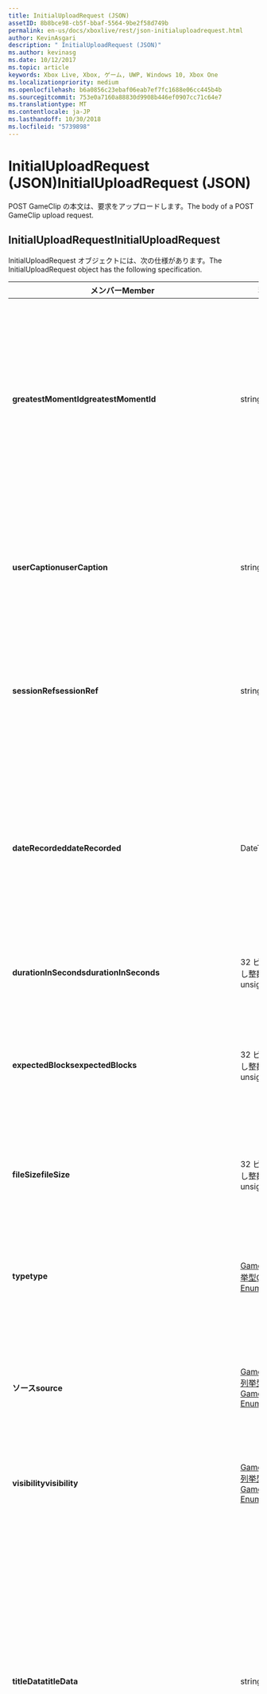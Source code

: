 ```yaml
---
title: InitialUploadRequest (JSON)
assetID: 8b8bce98-cb5f-bbaf-5564-9be2f58d749b
permalink: en-us/docs/xboxlive/rest/json-initialuploadrequest.html
author: KevinAsgari
description: " InitialUploadRequest (JSON)"
ms.author: kevinasg
ms.date: 10/12/2017
ms.topic: article
keywords: Xbox Live, Xbox, ゲーム, UWP, Windows 10, Xbox One
ms.localizationpriority: medium
ms.openlocfilehash: b6a0856c23ebaf06eab7ef7fc1688e06cc445b4b
ms.sourcegitcommit: 753e0a7160a88830d9908b446ef0907cc71c64e7
ms.translationtype: MT
ms.contentlocale: ja-JP
ms.lasthandoff: 10/30/2018
ms.locfileid: "5739898"
---
```

# <a name="initialuploadrequest-json"></a><span data-ttu-id="aa84c-104">InitialUploadRequest (JSON)</span><span class="sxs-lookup"><span data-stu-id="aa84c-104">InitialUploadRequest (JSON)</span></span>
<span data-ttu-id="aa84c-105">POST GameClip の本文は、要求をアップロードします。</span><span class="sxs-lookup"><span data-stu-id="aa84c-105">The body of a POST GameClip upload request.</span></span> 
<a id="ID4EN"></a>

 
## <a name="initialuploadrequest"></a><span data-ttu-id="aa84c-106">InitialUploadRequest</span><span class="sxs-lookup"><span data-stu-id="aa84c-106">InitialUploadRequest</span></span>
 
<span data-ttu-id="aa84c-107">InitialUploadRequest オブジェクトには、次の仕様があります。</span><span class="sxs-lookup"><span data-stu-id="aa84c-107">The InitialUploadRequest object has the following specification.</span></span>
 
| <span data-ttu-id="aa84c-108">メンバー</span><span class="sxs-lookup"><span data-stu-id="aa84c-108">Member</span></span>| <span data-ttu-id="aa84c-109">種類</span><span class="sxs-lookup"><span data-stu-id="aa84c-109">Type</span></span>| <span data-ttu-id="aa84c-110">説明</span><span class="sxs-lookup"><span data-stu-id="aa84c-110">Description</span></span>| 
| --- | --- | --- | 
| <b><span data-ttu-id="aa84c-111">greatestMomentId</span><span class="sxs-lookup"><span data-stu-id="aa84c-111">greatestMomentId</span></span></b>| <span data-ttu-id="aa84c-112">string</span><span class="sxs-lookup"><span data-stu-id="aa84c-112">string</span></span>| <span data-ttu-id="aa84c-113">文字列は、テキストのクリップの名として使用する ID。</span><span class="sxs-lookup"><span data-stu-id="aa84c-113">The string ID for the text to use as the name for the clip.</span></span> <span data-ttu-id="aa84c-114">これの管理し、タイトルの開発者によってタイトルの構成ファイル内のローカライズされました。</span><span class="sxs-lookup"><span data-stu-id="aa84c-114">This is managed and localized in the config file for the title by the developer of the title.</span></span>| 
| <b><span data-ttu-id="aa84c-115">userCaption</span><span class="sxs-lookup"><span data-stu-id="aa84c-115">userCaption</span></span></b>| <span data-ttu-id="aa84c-116">string</span><span class="sxs-lookup"><span data-stu-id="aa84c-116">string</span></span>| <span data-ttu-id="aa84c-117">省略可能。</span><span class="sxs-lookup"><span data-stu-id="aa84c-117">Optional.</span></span> <span data-ttu-id="aa84c-118">ユーザーが入力したの代替名最大 250 文字の最大長のゲーム クリップされます。</span><span class="sxs-lookup"><span data-stu-id="aa84c-118">Alternate user-entered name for game clip up to a maximum length of 250 characters.</span></span>| 
| <b><span data-ttu-id="aa84c-119">sessionRef</span><span class="sxs-lookup"><span data-stu-id="aa84c-119">sessionRef</span></span></b>| <span data-ttu-id="aa84c-120">string</span><span class="sxs-lookup"><span data-stu-id="aa84c-120">string</span></span>| <span data-ttu-id="aa84c-121">省略可能。</span><span class="sxs-lookup"><span data-stu-id="aa84c-121">Optional.</span></span> <span data-ttu-id="aa84c-122">レコーディングの実行中になるゲーム セッションの参照です。</span><span class="sxs-lookup"><span data-stu-id="aa84c-122">Game session reference during which the recording was done.</span></span>| 
| <b><span data-ttu-id="aa84c-123">dateRecorded</span><span class="sxs-lookup"><span data-stu-id="aa84c-123">dateRecorded</span></span></b>| <span data-ttu-id="aa84c-124">DateTime</span><span class="sxs-lookup"><span data-stu-id="aa84c-124">DateTime</span></span>| <span data-ttu-id="aa84c-125">UTC で、レコーディングを開始した時刻。</span><span class="sxs-lookup"><span data-stu-id="aa84c-125">The time the recording was started, in UTC.</span></span> <span data-ttu-id="aa84c-126">ISO 8601 形式の文字列としてマーシャ リング (詳細については、<a href="http://www.w3.org/TR/NOTE-datetime">日付と時刻の形式</a>を参照) の書式を設定します。</span><span class="sxs-lookup"><span data-stu-id="aa84c-126">Marshalled as a string in ISO 8601 format (see <a href="http://www.w3.org/TR/NOTE-datetime">Date and Time Formats</a> for more information).</span></span>| 
| <b><span data-ttu-id="aa84c-127">durationInSeconds</span><span class="sxs-lookup"><span data-stu-id="aa84c-127">durationInSeconds</span></span></b>| <span data-ttu-id="aa84c-128">32 ビットの符号なし整数</span><span class="sxs-lookup"><span data-stu-id="aa84c-128">32-bit unsigned integer</span></span>| <span data-ttu-id="aa84c-129">秒単位でのクリップの長さ。</span><span class="sxs-lookup"><span data-stu-id="aa84c-129">The length of the clip in seconds.</span></span>| 
| <b><span data-ttu-id="aa84c-130">expectedBlocks</span><span class="sxs-lookup"><span data-stu-id="aa84c-130">expectedBlocks</span></span></b>| <span data-ttu-id="aa84c-131">32 ビットの符号なし整数</span><span class="sxs-lookup"><span data-stu-id="aa84c-131">32-bit unsigned integer</span></span>| <span data-ttu-id="aa84c-132">省略可能。</span><span class="sxs-lookup"><span data-stu-id="aa84c-132">Optional.</span></span> <span data-ttu-id="aa84c-133">ファイルを分類するブロックの数。</span><span class="sxs-lookup"><span data-stu-id="aa84c-133">Number of blocks into which file will be divided.</span></span> <span data-ttu-id="aa84c-134">省略ファイルは、1 つの要求で送信されます。</span><span class="sxs-lookup"><span data-stu-id="aa84c-134">Omit if file will be transmitted in a single request.</span></span>| 
| <b><span data-ttu-id="aa84c-135">fileSize</span><span class="sxs-lookup"><span data-stu-id="aa84c-135">fileSize</span></span></b>| <span data-ttu-id="aa84c-136">32 ビットの符号なし整数</span><span class="sxs-lookup"><span data-stu-id="aa84c-136">32-bit unsigned integer</span></span>| <span data-ttu-id="aa84c-137">ファイル サイズのアップロードされるビデオのバイト数。</span><span class="sxs-lookup"><span data-stu-id="aa84c-137">File size in bytes of the video that will be uploaded.</span></span>| 
| <b><span data-ttu-id="aa84c-138">type</span><span class="sxs-lookup"><span data-stu-id="aa84c-138">type</span></span></b>| [<span data-ttu-id="aa84c-139">GameClipType 列挙型</span><span class="sxs-lookup"><span data-stu-id="aa84c-139">GameClipType Enumeration</span></span>](../enums/gvr-enum-gamecliptypes.md)| <span data-ttu-id="aa84c-140">コンマ区切りで列挙型の文字列値としてマーシャ リング、クリップの種類です。</span><span class="sxs-lookup"><span data-stu-id="aa84c-140">The type of clip, marshaled as a string value of the enumeration that is comma-delimited.</span></span>| 
| <b><span data-ttu-id="aa84c-141">ソース</span><span class="sxs-lookup"><span data-stu-id="aa84c-141">source</span></span></b>| [<span data-ttu-id="aa84c-142">GameClipSource 列挙型</span><span class="sxs-lookup"><span data-stu-id="aa84c-142">GameClipSource Enumeration</span></span>](../enums/gvr-enum-gameclipsource.md)| <span data-ttu-id="aa84c-143">クリップの元の指定、列挙体の文字列値としてマーシャ リングします。</span><span class="sxs-lookup"><span data-stu-id="aa84c-143">Specifies how the clip was sourced, marshaled as a string value of the enumeration.</span></span>| 
| <b><span data-ttu-id="aa84c-144">visibility</span><span class="sxs-lookup"><span data-stu-id="aa84c-144">visibility</span></span></b>| [<span data-ttu-id="aa84c-145">GameClipVisibility 列挙型</span><span class="sxs-lookup"><span data-stu-id="aa84c-145">GameClipVisibility Enumeration</span></span>](../enums/gvr-enum-gameclipvisibility.md)| <span data-ttu-id="aa84c-146">システムの公開後に、ゲーム クリップの可視性を指定します。</span><span class="sxs-lookup"><span data-stu-id="aa84c-146">Specifies the visibility of the game clip once it is published in the system.</span></span>| 
| <b><span data-ttu-id="aa84c-147">titleData</span><span class="sxs-lookup"><span data-stu-id="aa84c-147">titleData</span></span></b>| <span data-ttu-id="aa84c-148">string</span><span class="sxs-lookup"><span data-stu-id="aa84c-148">string</span></span>| <span data-ttu-id="aa84c-149">省略可能。</span><span class="sxs-lookup"><span data-stu-id="aa84c-149">Optional.</span></span> <span data-ttu-id="aa84c-150">このクリップに関連付けられているタイトル固有のプロパティのプロパティ バッグです。</span><span class="sxs-lookup"><span data-stu-id="aa84c-150">Property bag for title-specific properties associated with this clip.</span></span> <span data-ttu-id="aa84c-151">格納され、として返された-です。</span><span class="sxs-lookup"><span data-stu-id="aa84c-151">Stored and returned as-is.</span></span> <span data-ttu-id="aa84c-152">タイトル デベロッパーは、クリップに関するメタデータを保持するため、このフィールドを使用できます。</span><span class="sxs-lookup"><span data-stu-id="aa84c-152">Title developers can use this field to persist their own metadata about a clip.</span></span>| 
| <b><span data-ttu-id="aa84c-153">titleData</span><span class="sxs-lookup"><span data-stu-id="aa84c-153">titleData</span></span></b>| <span data-ttu-id="aa84c-154">string</span><span class="sxs-lookup"><span data-stu-id="aa84c-154">string</span></span>| <span data-ttu-id="aa84c-155">省略可能。</span><span class="sxs-lookup"><span data-stu-id="aa84c-155">Optional.</span></span> <span data-ttu-id="aa84c-156">このクリップに関連付けられているコンソールに固有のプロパティのプロパティ バッグです。</span><span class="sxs-lookup"><span data-stu-id="aa84c-156">Property bag for console-specific properties associated with this clip.</span></span> <span data-ttu-id="aa84c-157">格納され、として返された-です。</span><span class="sxs-lookup"><span data-stu-id="aa84c-157">Stored and returned as-is.</span></span> <span data-ttu-id="aa84c-158">本体のプラットフォームでは、クリップに関するメタデータを保持するため、このフィールドを使用できます。</span><span class="sxs-lookup"><span data-stu-id="aa84c-158">Console Platform can use this field to persist their own metadata about a clip.</span></span>| 
| <b><span data-ttu-id="aa84c-159">systemProperties</span><span class="sxs-lookup"><span data-stu-id="aa84c-159">systemProperties</span></span></b>| <span data-ttu-id="aa84c-160">string</span><span class="sxs-lookup"><span data-stu-id="aa84c-160">string</span></span>| <span data-ttu-id="aa84c-161">省略可能。</span><span class="sxs-lookup"><span data-stu-id="aa84c-161">Optional.</span></span> <span data-ttu-id="aa84c-162">このクリップに関連付けられているコンソールに固有のプロパティのプロパティ バッグです。</span><span class="sxs-lookup"><span data-stu-id="aa84c-162">Property bag for console-specific properties associated with this clip.</span></span> <span data-ttu-id="aa84c-163">格納され、として返されます。</span><span class="sxs-lookup"><span data-stu-id="aa84c-163">Stored and returned as is.</span></span> <span data-ttu-id="aa84c-164">本体のプラットフォームでは、クリップに関するメタデータを保持するため、このフィールドを使用できます。</span><span class="sxs-lookup"><span data-stu-id="aa84c-164">Console Platform can use this field to persist their own metadata about a clip.</span></span>| 
| <b><span data-ttu-id="aa84c-165">usersInSession</span><span class="sxs-lookup"><span data-stu-id="aa84c-165">usersInSession</span></span></b>| <span data-ttu-id="aa84c-166">文字列の配列</span><span class="sxs-lookup"><span data-stu-id="aa84c-166">array of string</span></span>| <span data-ttu-id="aa84c-167">省略可能。</span><span class="sxs-lookup"><span data-stu-id="aa84c-167">Optional.</span></span> <span data-ttu-id="aa84c-168">現在のセッション内のユーザーの一覧。</span><span class="sxs-lookup"><span data-stu-id="aa84c-168">A list of the users in the current session.</span></span>| 
| <b><span data-ttu-id="aa84c-169">thumbnailSource</span><span class="sxs-lookup"><span data-stu-id="aa84c-169">thumbnailSource</span></span></b>| [<span data-ttu-id="aa84c-170">ThumbnailSource 列挙型</span><span class="sxs-lookup"><span data-stu-id="aa84c-170">ThumbnailSource Enumeration</span></span>](../enums/gvr-enum-thumbnailsource.md)| <span data-ttu-id="aa84c-171">省略可能。</span><span class="sxs-lookup"><span data-stu-id="aa84c-171">Optional.</span></span> <span data-ttu-id="aa84c-172">サムネイルのソース。</span><span class="sxs-lookup"><span data-stu-id="aa84c-172">The source of the thumbnail.</span></span>| 
| <b><span data-ttu-id="aa84c-173">thumbnailOffsetMillseconds</span><span class="sxs-lookup"><span data-stu-id="aa84c-173">thumbnailOffsetMillseconds</span></span></b>| <span data-ttu-id="aa84c-174">32 ビット符号付き整数</span><span class="sxs-lookup"><span data-stu-id="aa84c-174">32-bit signed integer</span></span>| <span data-ttu-id="aa84c-175">生成されたオフセットのサムネイルを (ミリ秒単位) のオフセットを指定します。</span><span class="sxs-lookup"><span data-stu-id="aa84c-175">Specifies the offset (in milliseconds) for offset generated thumbnails.</span></span> <span data-ttu-id="aa84c-176"><b>ThumbnailSource</b>をオフセットを設定するときに指定だけです。</span><span class="sxs-lookup"><span data-stu-id="aa84c-176">Only specified when <b>thumbnailSource</b> is set to Offset.</span></span>| 
| <b><span data-ttu-id="aa84c-177">savedByUser</span><span class="sxs-lookup"><span data-stu-id="aa84c-177">savedByUser</span></span></b>| <span data-ttu-id="aa84c-178">ブール値</span><span class="sxs-lookup"><span data-stu-id="aa84c-178">Boolean value</span></span>| <span data-ttu-id="aa84c-179">省略可能。</span><span class="sxs-lookup"><span data-stu-id="aa84c-179">Optional.</span></span> <span data-ttu-id="aa84c-180">FIFO 記憶域ではなく、ユーザーのクォータに保存するクリップを設定します。</span><span class="sxs-lookup"><span data-stu-id="aa84c-180">Sets the clip to be saved to the user's quota instead of FIFO storage.</span></span> <span data-ttu-id="aa84c-181">既定値は false です。</span><span class="sxs-lookup"><span data-stu-id="aa84c-181">Defaults to false.</span></span>| 
  
<a id="ID4ERH"></a>

 
## <a name="sample-json-syntax"></a><span data-ttu-id="aa84c-182">JSON 構文の例</span><span class="sxs-lookup"><span data-stu-id="aa84c-182">Sample JSON syntax</span></span>
 

```json
{
   "greatestMomentId": "123abc",
   "userCaption": "OMG Look at this!",
   "sessionRef": "4587552a-a5ad-4c4c-a787-5bc5af70e4c9",
   "dateRecorded": "2012-12-23T11:08:08Z",
   "durationInSeconds": 27,
   "expectedBlocks": 7,
   "fileSize": 1234567,
   "type": "MagicMoment, Achievement",
   "source": "Console",
   "visibility": "Default",
   "titleData": "{ 'Boss': 'The Invincible' }",
   "systemProperties": "{ 'Id': '123456', 'Location': 'C:\\videos\\123456.mp4' }",
   "thumbnailSource": "Offset",
   "thumbnailOffsetMillseconds": 20000,
   "savedByUser": false
 }
    
```

  
<a id="ID4E1H"></a>

 
## <a name="see-also"></a><span data-ttu-id="aa84c-183">関連項目</span><span class="sxs-lookup"><span data-stu-id="aa84c-183">See also</span></span>
 
<a id="ID4E3H"></a>

 
##### <a name="parent"></a><span data-ttu-id="aa84c-184">Parent</span><span class="sxs-lookup"><span data-stu-id="aa84c-184">Parent</span></span> 

[<span data-ttu-id="aa84c-185">JavaScript Object Notation (JSON) オブジェクト リファレンス</span><span class="sxs-lookup"><span data-stu-id="aa84c-185">JavaScript Object Notation (JSON) Object Reference</span></span>](atoc-xboxlivews-reference-json.md)

   